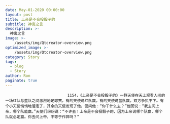 ```yaml
---
date: May-01-2020 00:00:00
layout: post
title: 上帝是不会投骰子的
subtitle: 神寓之言
description: >-
  神寓之言
image: >-
    /assets/img/Qtcreator-overview.png
optimized_image: >-
    /assets/img/Qtcreator-overview.png
category: Story
tags:
  - blog
  - Story
author: Ron
paginate: true
---
```


							　　1154，《上帝是不会投骰子的》一群天使在天上观看人间的一场红队与蓝队之间激烈地足球赛，有的天使说红队赢，有的天使说蓝队赢，双方争执不下。有个小天使悄悄地溜走了，其余的天使发现了他，便问他：“你干什么去？”他回说：“我去问上帝，哪个队能赢。”天使们纷纷说：“不许去！上帝是不会投骰子的，因为上帝说哪个队赢，哪个队就必定赢。你去问上帝，不等于作弊吗？”
							
							
						